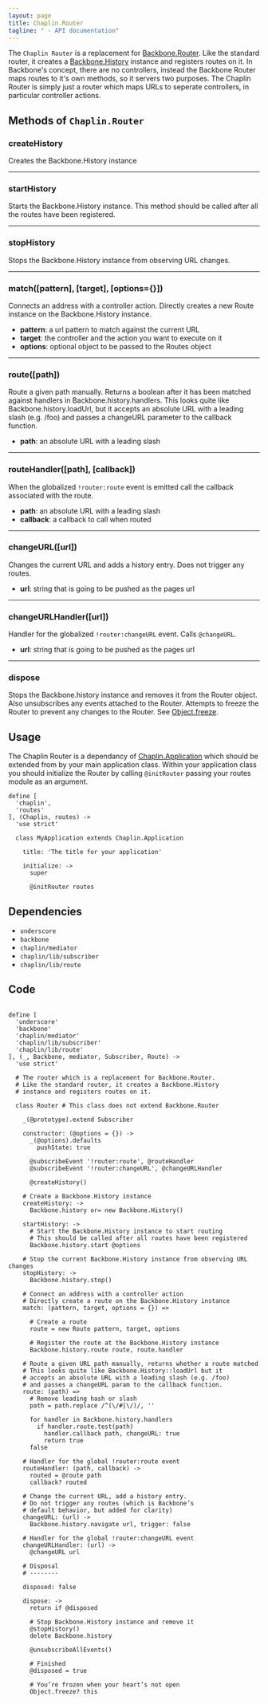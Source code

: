 ```yaml
---
layout: page
title: Chaplin.Router
tagline: " - API documentation"
---
```


The `Chaplin Router` is a replacement for [Backbone.Router](http://documentcloud.github.com/backbone/#Router).  Like the standard router, it creates a [Backbone.History](http://documentcloud.github.com/backbone/#History) instance and registers routes on it. In Backbone's concept, there are no controllers, instead the Backbone Router maps routes to it's own methods, so it servers two purposes.  The Chaplin Router is simply just a router which maps URLs to seperate controllers, in particular controller actions.


## Methods of `Chaplin.Router`

<a name="createHistory"></a>

### createHistory

Creates the Backbone.History instance

-------------------

<a name="startHistory"></a>

### startHistory

Starts the Backbone.History instance.  This method should be called after all the routes have been registered.

-------------------

<a name="stopHistory"></a>

### stopHistory

Stops the Backbone.History instance from observing URL changes.

-------------------

<a name="match"></a>

### match([pattern], [target], [options={}])

Connects an address with a controller action.  Directly creates a new Route instance on the Backbone.History instance.

<ul class="arguments">
  <li>
    <strong>pattern</strong>: a url pattern to match against the current URL
  </li>
  <li>
    <strong>target</strong>: the controller and the action you want to execute on it
  </li>
  <li>
    <strong>options</strong>: optional object to be passed to the Routes object
  </li>
</ul>

-------------------

<a name="route"></a>

### route([path])

Route a given path manually. Returns a boolean after it has been matched against handlers in Backbone.history.handlers.  This looks quite like Backbone.history.loadUrl, but it accepts an absolute URL with a leading slash (e.g. /foo) and passes a changeURL parameter to the callback function.

<ul class="arguments">
  <li>
    <strong>path</strong>: an absolute URL with a leading slash
  </li>
</ul>

-------------------

<a name="routeHandler"></a>

### routeHandler([path], [callback])

When the globalized `!router:route` event is emitted call the callback associated with the route.

<ul class="arguments">
  <li>
    <strong>path</strong>: an absolute URL with a leading slash
  </li>
  <li>
    <strong>callback</strong>: a callback to call when routed
  </li>
</ul>

-------------------

<a name="changeURL"></a>

### changeURL([url])

Changes the current URL and adds a history entry.  Does not trigger any routes.

<ul class="arguments">
  <li>
    <strong>url</strong>: string that is going to be pushed as the pages url
  </li>
</ul>

-------------------

<a name="changeURLHandler"></a>

### changeURLHandler([url])

Handler for the globalized `!router:changeURL` event.  Calls `@changeURL`.

<ul class="arguments">
  <li>
    <strong>url</strong>: string that is going to be pushed as the pages url
  </li>
</ul>

-------------------

<a name="dispose"></a>

### dispose

Stops the Backbone.history instance and removes it from the Router object.  Also unsubscribes any events attached to the Router.  Attempts to freeze the Router to prevent any changes to the Router. See [Object.freeze](https://developer.mozilla.org/en/JavaScript/Reference/Global_Objects/Object/freeze).


## Usage 
The Chaplin Router is a dependancy of [Chaplin.Application](./application.html) which should be extended from by your main application class. Within your application class you should initialize the Router by calling `@initRouter` passing your routes module as an argument.

    define [
      'chaplin',
      'routes'
    ], (Chaplin, routes) ->
      'use strict'

      class MyApplication extends Chaplin.Application

        title: 'The title for your application'

        initialize: ->
          super

          @initRouter routes

## Dependencies

- `underscore`
- `backbone`
- `chaplin/mediator`
- `chaplin/lib/subscriber`
- `chaplin/lib/route`

## Code


<pre><code class="coffeescript">
define [
  'underscore'
  'backbone'
  'chaplin/mediator'
  'chaplin/lib/subscriber'
  'chaplin/lib/route'
], (_, Backbone, mediator, Subscriber, Route) ->
  'use strict'

  # The router which is a replacement for Backbone.Router.
  # Like the standard router, it creates a Backbone.History
  # instance and registers routes on it.

  class Router # This class does not extend Backbone.Router

    _(@prototype).extend Subscriber

    constructor: (@options = {}) ->
      _(@options).defaults
        pushState: true

      @subscribeEvent '!router:route', @routeHandler
      @subscribeEvent '!router:changeURL', @changeURLHandler

      @createHistory()

    # Create a Backbone.History instance
    createHistory: ->
      Backbone.history or= new Backbone.History()

    startHistory: ->
      # Start the Backbone.History instance to start routing
      # This should be called after all routes have been registered
      Backbone.history.start @options

    # Stop the current Backbone.History instance from observing URL changes
    stopHistory: ->
      Backbone.history.stop()

    # Connect an address with a controller action
    # Directly create a route on the Backbone.History instance
    match: (pattern, target, options = {}) =>

      # Create a route
      route = new Route pattern, target, options

      # Register the route at the Backbone.History instance
      Backbone.history.route route, route.handler

    # Route a given URL path manually, returns whether a route matched
    # This looks quite like Backbone.History::loadUrl but it
    # accepts an absolute URL with a leading slash (e.g. /foo)
    # and passes a changeURL param to the callback function.
    route: (path) =>
      # Remove leading hash or slash
      path = path.replace /^(\/#|\/)/, ''

      for handler in Backbone.history.handlers
        if handler.route.test(path)
          handler.callback path, changeURL: true
          return true
      false

    # Handler for the global !router:route event
    routeHandler: (path, callback) ->
      routed = @route path
      callback? routed

    # Change the current URL, add a history entry.
    # Do not trigger any routes (which is Backbone’s
    # default behavior, but added for clarity)
    changeURL: (url) ->
      Backbone.history.navigate url, trigger: false

    # Handler for the global !router:changeURL event
    changeURLHandler: (url) ->
      @changeURL url

    # Disposal
    # --------

    disposed: false

    dispose: ->
      return if @disposed

      # Stop Backbone.History instance and remove it
      @stopHistory()
      delete Backbone.history

      @unsubscribeAllEvents()

      # Finished
      @disposed = true

      # You’re frozen when your heart’s not open
      Object.freeze? this

</code></pre>
